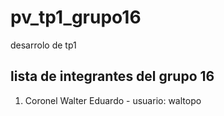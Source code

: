 # pv_tp1_grupo16
desarrolo de tp1

## lista de integrantes del grupo 16

1. Coronel Walter Eduardo - usuario: waltopo
